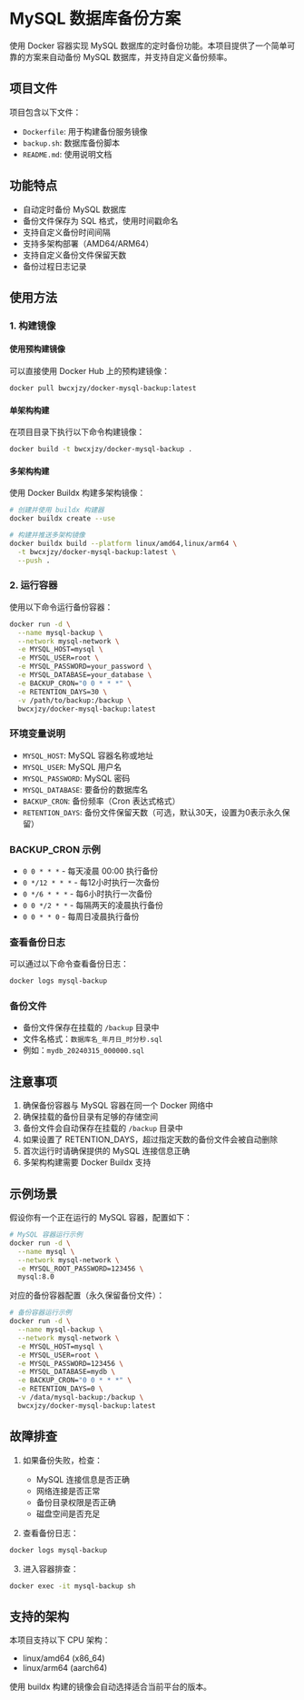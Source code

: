 # MySQL 数据库备份方案

使用 Docker 容器实现 MySQL 数据库的定时备份功能。本项目提供了一个简单可靠的方案来自动备份 MySQL 数据库，并支持自定义备份频率。

## 项目文件

项目包含以下文件：
- `Dockerfile`: 用于构建备份服务镜像
- `backup.sh`: 数据库备份脚本
- `README.md`: 使用说明文档

## 功能特点

- 自动定时备份 MySQL 数据库
- 备份文件保存为 SQL 格式，使用时间戳命名
- 支持自定义备份时间间隔
- 支持多架构部署（AMD64/ARM64）
- 支持自定义备份文件保留天数
- 备份过程日志记录

## 使用方法

### 1. 构建镜像

#### 使用预构建镜像
可以直接使用 Docker Hub 上的预构建镜像：
```bash
docker pull bwcxjzy/docker-mysql-backup:latest
```

#### 单架构构建
在项目目录下执行以下命令构建镜像：
```bash
docker build -t bwcxjzy/docker-mysql-backup .
```

#### 多架构构建
使用 Docker Buildx 构建多架构镜像：
```bash
# 创建并使用 buildx 构建器
docker buildx create --use

# 构建并推送多架构镜像
docker buildx build --platform linux/amd64,linux/arm64 \
  -t bwcxjzy/docker-mysql-backup:latest \
  --push .
```

### 2. 运行容器

使用以下命令运行备份容器：
```bash
docker run -d \
  --name mysql-backup \
  --network mysql-network \
  -e MYSQL_HOST=mysql \
  -e MYSQL_USER=root \
  -e MYSQL_PASSWORD=your_password \
  -e MYSQL_DATABASE=your_database \
  -e BACKUP_CRON="0 0 * * *" \
  -e RETENTION_DAYS=30 \
  -v /path/to/backup:/backup \
  bwcxjzy/docker-mysql-backup:latest
```

### 环境变量说明

- `MYSQL_HOST`: MySQL 容器名称或地址
- `MYSQL_USER`: MySQL 用户名
- `MYSQL_PASSWORD`: MySQL 密码
- `MYSQL_DATABASE`: 要备份的数据库名
- `BACKUP_CRON`: 备份频率（Cron 表达式格式）
- `RETENTION_DAYS`: 备份文件保留天数（可选，默认30天，设置为0表示永久保留）

### BACKUP_CRON 示例

- `0 0 * * *` - 每天凌晨 00:00 执行备份
- `0 */12 * * *` - 每12小时执行一次备份
- `0 */6 * * *` - 每6小时执行一次备份
- `0 0 */2 * *` - 每隔两天的凌晨执行备份
- `0 0 * * 0` - 每周日凌晨执行备份

### 查看备份日志

可以通过以下命令查看备份日志：
```bash
docker logs mysql-backup
```

### 备份文件

- 备份文件保存在挂载的 `/backup` 目录中
- 文件名格式：`数据库名_年月日_时分秒.sql`
- 例如：`mydb_20240315_000000.sql`

## 注意事项

1. 确保备份容器与 MySQL 容器在同一个 Docker 网络中
2. 确保挂载的备份目录有足够的存储空间
3. 备份文件会自动保存在挂载的 `/backup` 目录中
4. 如果设置了 RETENTION_DAYS，超过指定天数的备份文件会被自动删除
5. 首次运行时请确保提供的 MySQL 连接信息正确
6. 多架构构建需要 Docker Buildx 支持

## 示例场景

假设你有一个正在运行的 MySQL 容器，配置如下：
```bash
# MySQL 容器运行示例
docker run -d \
  --name mysql \
  --network mysql-network \
  -e MYSQL_ROOT_PASSWORD=123456 \
  mysql:8.0
```

对应的备份容器配置（永久保留备份文件）：
```bash
# 备份容器运行示例
docker run -d \
  --name mysql-backup \
  --network mysql-network \
  -e MYSQL_HOST=mysql \
  -e MYSQL_USER=root \
  -e MYSQL_PASSWORD=123456 \
  -e MYSQL_DATABASE=mydb \
  -e BACKUP_CRON="0 0 * * *" \
  -e RETENTION_DAYS=0 \
  -v /data/mysql-backup:/backup \
  bwcxjzy/docker-mysql-backup:latest
```

## 故障排查

1. 如果备份失败，检查：
   - MySQL 连接信息是否正确
   - 网络连接是否正常
   - 备份目录权限是否正确
   - 磁盘空间是否充足

2. 查看备份日志：
```bash
docker logs mysql-backup
```

3. 进入容器排查：
```bash
docker exec -it mysql-backup sh
```

## 支持的架构

本项目支持以下 CPU 架构：
- linux/amd64 (x86_64)
- linux/arm64 (aarch64)

使用 buildx 构建的镜像会自动选择适合当前平台的版本。